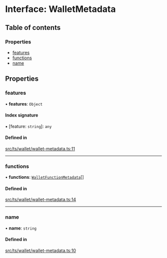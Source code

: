 # Interface: WalletMetadata

## Table of contents

### Properties

- [features](WalletMetadata.md#features)
- [functions](WalletMetadata.md#functions)
- [name](WalletMetadata.md#name)

## Properties

### features

• **features**: `Object`

#### Index signature

▪ [feature: `string`]: `any`

#### Defined in

[src/ts/wallet/wallet-metadata.ts:11](https://gitlab.com/i3-market/code/wp3/t3.2/i3m-wallet-monorepo/-/blob/e68892d/packages/base-wallet/src/ts/wallet/wallet-metadata.ts#L11)

___

### functions

• **functions**: [`WalletFunctionMetadata`](WalletFunctionMetadata.md)[]

#### Defined in

[src/ts/wallet/wallet-metadata.ts:14](https://gitlab.com/i3-market/code/wp3/t3.2/i3m-wallet-monorepo/-/blob/e68892d/packages/base-wallet/src/ts/wallet/wallet-metadata.ts#L14)

___

### name

• **name**: `string`

#### Defined in

[src/ts/wallet/wallet-metadata.ts:10](https://gitlab.com/i3-market/code/wp3/t3.2/i3m-wallet-monorepo/-/blob/e68892d/packages/base-wallet/src/ts/wallet/wallet-metadata.ts#L10)
